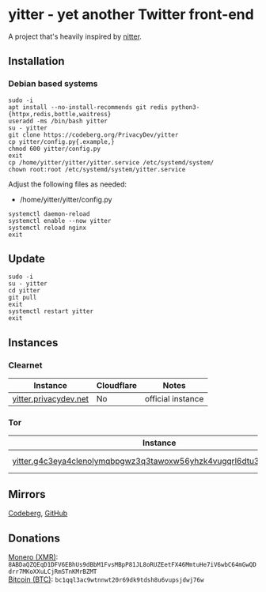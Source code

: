 # yitter - yet another Twitter front-end

A project that's heavily inspired by [nitter](https://github.com/zedeus/nitter).

## Installation

### Debian based systems
```
sudo -i
apt install --no-install-recommends git redis python3-{httpx,redis,bottle,waitress}
useradd -ms /bin/bash yitter
su - yitter
git clone https://codeberg.org/PrivacyDev/yitter
cp yitter/config.py{.example,}
chmod 600 yitter/config.py
exit
cp /home/yitter/yitter/yitter.service /etc/systemd/system/
chown root:root /etc/systemd/system/yitter.service
```
Adjust the following files as needed:
- /home/yitter/yitter/config.py

```
systemctl daemon-reload
systemctl enable --now yitter
systemctl reload nginx
exit
```

## Update

```
sudo -i
su - yitter
cd yitter
git pull
exit
systemctl restart yitter
exit
```

## Instances

### Clearnet
|Instance                                                 | Cloudflare | Notes             |
|---------------------------------------------------------|------------|-------------------|
|[yitter.privacydev.net](https://yitter.privacydev.net)   | No         | official instance |

### Tor
|Instance                                                                                                                                                | Notes             |
|--------------------------------------------------------------------------------------------------------------------------------------------------------|-------------------|
|[yitter.g4c3eya4clenolymqbpgwz3q3tawoxw56yhzk4vugqrl6dtu3ejvhjid.onion](http://yitter.g4c3eya4clenolymqbpgwz3q3tawoxw56yhzk4vugqrl6dtu3ejvhjid.onion)   | official instance |

## Mirrors
[Codeberg](https://codeberg.org/PrivacyDev/yitter), [GitHub](https://github.com/PrivacyDevel/yitter)

## Donations
[Monero (XMR)](https://www.getmonero.org/): `8ABDaQZQEqD1DFV6EBhUs9dBbM1FvsMBpP81JL8oRUZEetFX46MmtuHe7iV6wbC64mGwQDdrr7MKoXXuLCjRmSTnKMrBZMT` \
[Bitcoin (BTC)](https://bitcoin.org/): `bc1qql3ac9wtnnwt20r69dk9tdsh8u6vupsjdwj76w`

